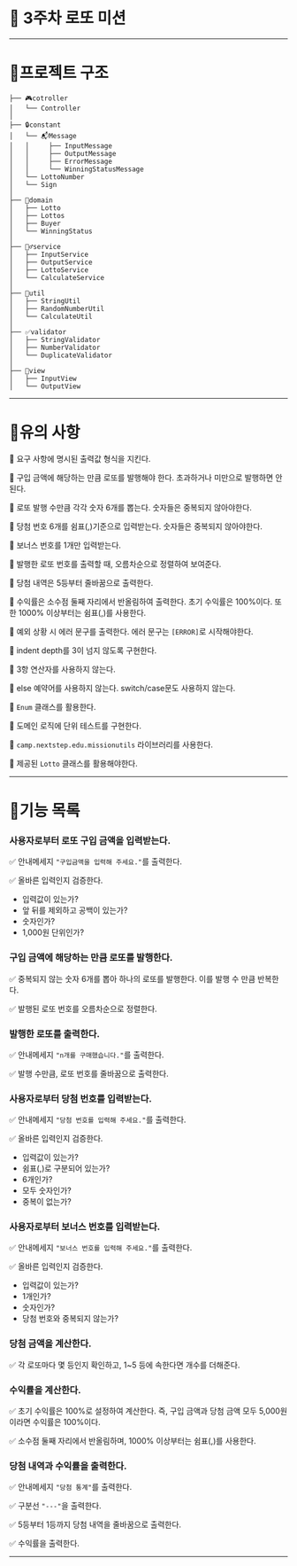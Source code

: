 # 🎰 3주차 로또 미션

---
# 🌳프로젝트 구조

```
├── 🎮cotroller
│   └── Controller
│
├── 🔒constant
│   └── 📬Message
│   │     ├── InputMessage
│   │     ├── OutputMessage
│   │     ├── ErrorMessage
│   │     └── WinningStatusMessage
│   └── LottoNumber
│   └── Sign
│
├── 🗿️domain
│   ├── Lotto
│   ├── Lottos
│   ├── Buyer
│   └── WinningStatus
│
├── 🏃‍♂️service
│   ├── InputService
│   ├── OutputService
│   ├── LottoService
│   └── CalculateService
│
├── 🔨util
│   ├── StringUtil
│   ├── RandomNumberUtil
│   └── CalculateUtil
│
├── ✅validator
│   ├── StringValidator
│   ├── NumberValidator
│   └── DuplicateValidator 
│
├── 👀view
│   ├── InputView
│   └── OutputView
``` 

---
# 🚫유의 사항

📌 요구 사항에 명시된 출력값 형식을 지킨다.

📌 구입 금액에 해당하는 만큼 로또를 발행해야 한다. 초과하거나 미만으로 발행하면 안된다.

📌 로또 발행 수만큼 각각 숫자 6개를 뽑는다. 숫자들은 중복되지 않아야한다.

📌 당첨 번호 6개를 쉼표(,)기준으로 입력받는다. 숫자들은 중복되지 않아야한다.

📌 보너스 번호를 1개만 입력받는다.

📌 발행한 로또 번호를 출력할 때, 오름차순으로 정렬하여 보여준다.

📌 당첨 내역은 5등부터 줄바꿈으로 출력한다.

📌 수익률은 소수점 둘째 자리에서 반올림하여 출력한다. 초기 수익률은 100%이다. 또한 1000% 이상부터는 쉼표(,)를 사용한다.

📌 예외 상황 시 에러 문구를 출력한다. 에러 문구는 `[ERROR]`로 시작해야한다.

📌 indent depth를 3이 넘지 않도록 구현한다.

📌 3항 연산자를 사용하지 않는다.

📌 else 예약어를 사용하지 않는다. switch/case문도 사용하지 않는다.

📌 `Enum` 클래스를 활용한다.

📌 도메인 로직에 단위 테스트를 구현한다.

📌 `camp.nextstep.edu.missionutils` 라이브러리를 사용한다.

📌 제공된 `Lotto` 클래스를 활용해야한다.

---
# 🎯기능 목록

### 사용자로부터 로또 구입 금액을 입력받는다.
✅ 안내메세지 `"구입금액을 입력해 주세요."`를 출력한다.

✅ 올바른 입력인지 검증한다.
- 입력값이 있는가?
- 앞 뒤를 제외하고 공백이 있는가?
- 숫자인가?
- 1,000원 단위인가?

### 구입 금액에 해당하는 만큼 로또를 발행한다.
✅ 중복되지 않는 숫자 6개를 뽑아 하나의 로또를 발행한다. 이를 발행 수 만큼 반복한다.

✅ 발행된 로또 번호를 오름차순으로 정렬한다.

### 발행한 로또를 출력한다.
✅ 안내메세지 `"n개를 구매했습니다."`를 출력한다.

✅ 발행 수만큼, 로또 번호를 줄바꿈으로 출력한다.

### 사용자로부터 당첨 번호를 입력받는다.
✅ 안내메세지 `"당첨 번호를 입력해 주세요."`를 출력한다.

✅ 올바른 입력인지 검증한다.
- 입력값이 있는가?
- 쉼표(,)로 구분되어 있는가?
- 6개인가?
- 모두 숫자인가?
- 중복이 없는가?

### 사용자로부터 보너스 번호를 입력받는다.
✅ 안내메세지 `"보너스 번호를 입력해 주세요."`를 출력한다.

✅ 올바른 입력인지 검증한다.
- 입력값이 있는가?
- 1개인가?
- 숫자인가?
- 당첨 번호와 중복되지 않는가?

### 당첨 금액을 계산한다.
✅ 각 로또마다 몇 등인지 확인하고, 1~5 등에 속한다면 개수를 더해준다.

### 수익률을 계산한다.
✅ 초기 수익률은 100%로 설정하여 계산한다. 즉, 구입 금액과 당첨 금액 모두 5,000원이라면 수익률은 100%이다.

✅ 소수점 둘째 자리에서 반올림하며, 1000% 이상부터는 쉼표(,)를 사용한다.
### 당첨 내역과 수익률을 출력한다.
✅ 안내메세지 `"당첨 통계"`를 출력한다.

✅ 구분선 `"---"`을 출력한다.

✅ 5등부터 1등까지 당첨 내역을 줄바꿈으로 출력한다.

✅ 수익률을 출력한다.

---